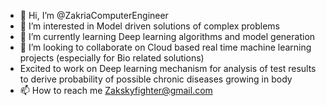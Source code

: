 - 👋 Hi, I’m @ZakriaComputerEngineer
- 👀 I’m interested in Model driven solutions of complex problems
- 🌱 I’m currently learning Deep learning algorithms and model generation
- 💞️ I’m looking to collaborate on Cloud based real time machine learning projects (especially for Bio related solutions)
- Excited to work on Deep learning mechanism for analysis of test results to derive probability of possible chronic diseases growing in body
- 📫 How to reach me Zakskyfighter@gmail.com
